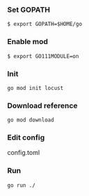 ### Set GOPATH
`$ export GOPATH=$HOME/go`
### Enable mod
`$ export GO111MODULE=on`
### Init
`go mod init locust`
### Download reference
`go mod download`
### Edit config
config.toml    
### Run
`go run ./`